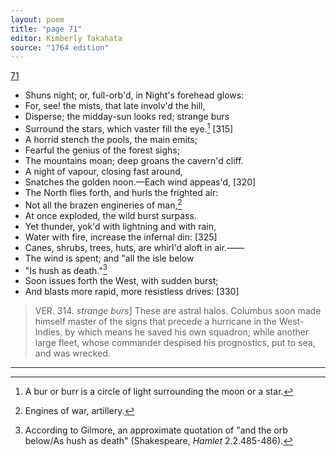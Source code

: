 ```yaml
---
layout: poem
title: "page 71"
editor: Kimberly Takahata
source: "1764 edition"
---
```



[71]()

- Shuns night; or, full-orb'd, in Night's forehead glows:
- For, see! the mists, that late involv'd the hill,
- Disperse; the midday-sun looks red; strange burs
- Surround the stars, which vaster fill the eye.[^f71n1] [315]
- A horrid stench the pools, the main emits;
- Fearful the genius of the forest sighs;
- The mountains moan; deep groans the cavern'd cliff.
- A night of vapour, closing fast around,
- Snatches the golden noon.—Each wind appeas'd, [320]
- The North flies forth, and hurls the frighted air:
- Not all the brazen engineries of man,[^f71n2]
- At once exploded, the wild burst surpass.
- Yet thunder, yok'd with lightning and with rain,
- Water with fire, increase the infernal din: [325]
- Canes, shrubs, trees, huts, are whirl'd aloft in air.——
- The wind is spent; and "all the isle below
- "Is hush as death."[^f71n3]
- Soon issues forth the West, with sudden burst;
- And blasts more rapid, more resistless drives: [330]


> VER. 314. *strange burs*\] These are astral halos. Columbus soon made himself master of the signs that precede a hurricane in the West-Indies, by which means he saved his own squadron; while another large fleet, whose commander despised his prognostics, put to sea, and was wrecked.


[^f71n1]: A bur or burr is a circle of light surrounding the moon or a star.

[^f71n2]: Engines of war, artillery. 

[^f71n3]: According to Gilmore, an approximate quotation of "and the orb below/As hush as death" (Shakespeare, *Hamlet* 2.2.485-486).  

---
